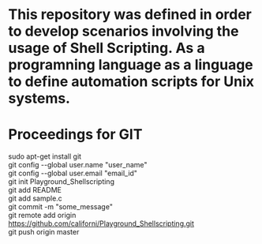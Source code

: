 # This repository was defined in order to develop scenarios involving the usage of Shell Scripting. As a programning language as a linguage to define automation scripts for Unix systems.

# Proceedings for GIT
sudo apt-get install git  
git config --global user.name "user_name"  
git config --global user.email "email_id"  
git init Playground_Shellscripting  
git add README  
git add sample.c  
git commit -m "some_message"  
git remote add origin https://github.com/californi/Playground_Shellscripting.git  
git push origin master  
